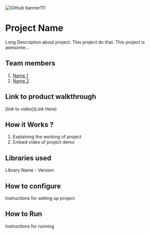 ![Github banner111](https://github.com/tinkerhub/study-jams-project-template/assets/79564956/872d55b0-5aa6-4140-aee9-27e3c0256a1d)

# Project Name

Long Description about project. This project do that. This project is awesome... 

## Team members

1. [Name 1](https://github.com/<username>)
2. [Name 2](https://github.com/<username>)

## Link to product walkthrough

[link to video](Link Here)

## How it Works ?

1. Explaining the working of project
2. Embed video of project demo

## Libraries used

Library Name - Version

## How to configure

Instructions for setting up project

## How to Run

Instructions for running
